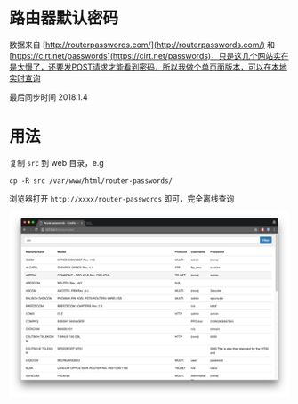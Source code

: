 # 路由器默认密码

数据来自 [http://routerpasswords.com/](http://routerpasswords.com/) 和 [https://cirt.net/passwords](https://cirt.net/passwords)，只是这几个网站实在是太慢了，还要发POST请求才能看到密码，所以我做个单页面版本，可以在本地实时查询

最后同步时间 2018.1.4

# 用法

复制 `src` 到 web 目录，e.g

```
cp -R src /var/www/html/router-passwords/
```

浏览器打开 `http://xxxx/router-passwords` 即可，完全离线查询

![screenshot](https://raw.githubusercontent.com/CaledoniaProject/router-passwords/master/screenshots/webui.jpg)
